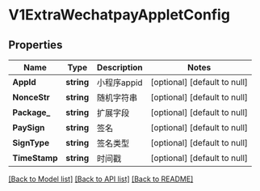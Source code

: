 # V1ExtraWechatpayAppletConfig

## Properties
Name | Type | Description | Notes
------------ | ------------- | ------------- | -------------
**AppId** | **string** | 小程序appid | [optional] [default to null]
**NonceStr** | **string** | 随机字符串 | [optional] [default to null]
**Package_** | **string** | 扩展字段 | [optional] [default to null]
**PaySign** | **string** | 签名 | [optional] [default to null]
**SignType** | **string** | 签名类型 | [optional] [default to null]
**TimeStamp** | **string** | 时间戳 | [optional] [default to null]

[[Back to Model list]](../README.md#documentation-for-models) [[Back to API list]](../README.md#documentation-for-api-endpoints) [[Back to README]](../README.md)


